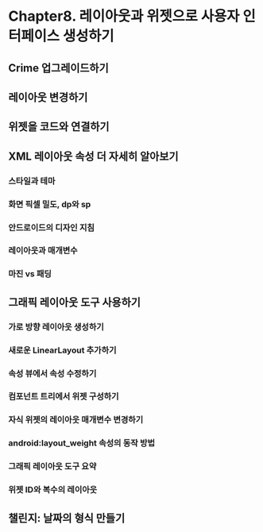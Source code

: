 # Chapter8. 레이아웃과 위젯으로 사용자 인터페이스 생성하기

## Crime 업그레이드하기

## 레이아웃 변경하기

## 위젯을 코드와 연결하기

## XML 레이아웃 속성 더 자세히 알아보기

### 스타일과 테마

### 화면 픽셀 밀도, dp와 sp

### 안드로이드의 디자인 지침

### 레이아웃과 매개변수

### 마진 vs 패딩

## 그래픽 레이아웃 도구 사용하기

### 가로 방향 레이아웃 생성하기

### 새로운 LinearLayout 추가하기

### 속성 뷰에서 속성 수정하기

### 컴포넌트 트리에서 위젯 구성하기

### 자식 위젯의 레이아웃 매개변수 변경하기

### android:layout_weight 속성의 동작 방법

### 그래픽 레이아웃 도구 요약

### 위젯 ID와 복수의 레이아웃

## 챌린지: 날짜의 형식 만들기



